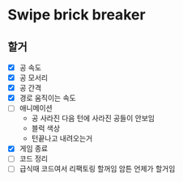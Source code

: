 # Swipe brick breaker

## 할거

- [X] 공 속도
- [X] 공 모서리
- [X] 공 간격
- [X] 경로 움직이는 속도
- [ ] 애니메이션
  * 공 사라진 다음 턴에 사라진 공들이 안보임
  * 블럭 색상
  * 턴끝나고 내려오는거
- [X] 게임 종료
- [ ] 코드 정리
- [ ] 급식때 코드여서 리팩토링 할꺼임 암튼 언제가 할거임
